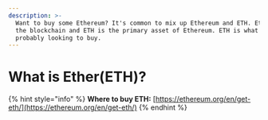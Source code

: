 ```yaml
---
description: >-
  Want to buy some Ethereum? It's common to mix up Ethereum and ETH. Ethereum is
  the blockchain and ETH is the primary asset of Ethereum. ETH is what you're
  probably looking to buy.
---
```


# What is Ether\(ETH\)?

{% hint style="info" %}
**Where to buy ETH:** [https://ethereum.org/en/get-eth/](https://ethereum.org/en/get-eth/)
{% endhint %}

